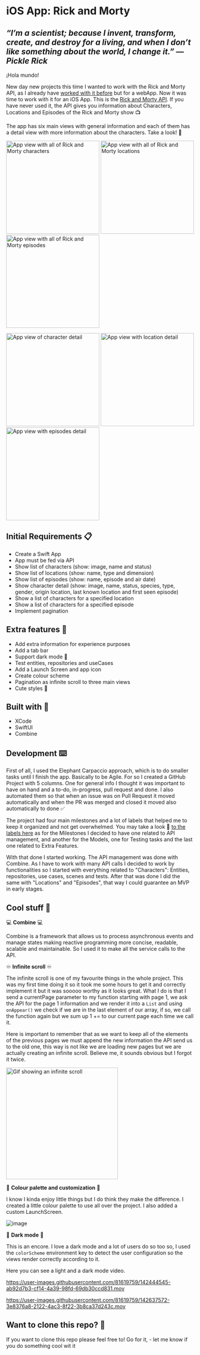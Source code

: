# iOS App: Rick and Morty
## _“I’m a scientist; because I invent, transform, create, and destroy for a living, and when I don’t like something about the world, I change it.” — Pickle Rick_

¡Hola mundo!

New day new projects this time I wanted to work with the Rick and Morty API, as I already have [worked with it before](https://github.com/silviaespanagil/rick-and-morty-directory) but for a webApp. Now it was time to work with it for an iOS App. This is the [Rick and Morty API](https://rickandmortyapi.com/). If you have never used it, the API gives you information about Characters, Locations and Episodes of the Rick and Morty show 📺

The app has six main views with general information and each of them has a detail view with more information about the characters. Take a look! 👀 

<img src="https://user-images.githubusercontent.com/81619759/142416919-7a0860b9-6a7a-48f1-86c9-5948c0b6897a.png" alt="App view with all of Rick and Morty characters" width="250"/> <img src="https://user-images.githubusercontent.com/81619759/142417024-6d78e00b-ac5e-4311-9d2c-026cf769a54f.png" alt="App view with all of Rick and Morty locations" width="250"/> <img src="https://user-images.githubusercontent.com/81619759/142417104-a28b54eb-d070-4ec6-acec-bc580b265622.png" alt="App view with all of Rick and Morty episodes" width="250"/>

<img src="https://user-images.githubusercontent.com/81619759/142417263-6ba02f4c-25a8-49e4-a267-7a63297f6bc8.png" alt="App view of character detail" width="250"/> <img src="https://user-images.githubusercontent.com/81619759/142417293-0ca68397-04c1-43dd-9a03-5f61f31acfbc.png" alt="App view with location detail" width="250"/> <img src="https://user-images.githubusercontent.com/81619759/142417300-e2a16650-95c6-466f-9332-02f23ae12b85.png" alt="App view with episodes detail" width="250"/>


## Initial Requirements 📋

- Create a Swift App
- App must be fed via API
- Show list of characters (show: image, name and status)
- Show list of locations (show: name, type and dimension)
- Show list of episodes (show: name, episode and air date)
- Show character detail (show: image, name, status, species, type, gender, origin location, last known location and first seen episode)
- Show a list of characters for a specified location
- Show a list of characters for a specified episode
- Implement pagination

## Extra features 🚀 

- Add extra information for experience purposes
- Add a tab bar
- Support dark mode 🌙 
- Test entities, repositories and useCases
- Add a Launch Screen and app icon
- Create colour scheme
- Pagination as infinite scroll to three main views
- Cute styles 💅

## Built with 🔨
- XCode
- SwiftUI
- Combine

## Development ⌨️

First of all, I used the Elephant Carpaccio approach, which is to do smaller tasks until I finish the app. Basically to be Agile. For so I created a GitHub Project with 5 columns. One for general info I thought it was important to have on hand and a to-do, in-progress, pull request and done. I also automated them so that when an issue was on Pull Request it moved automatically and when the PR was merged and closed it moved also automatically to done ✅ 

The project had four main milestones and a lot of labels that helped me to keep it organized and not get overwhelmed. You may take a look 🔎 [to the labels here](https://github.com/silviaespanagil/rick-and-morty-a-swiftUI-app/labels) as for the Milestones I decided to have one related to API management, and another for the Models, one for Testing tasks and the last one related to Extra Features.

With that done I started working. The API management was done with Combine. As I have to work with many API calls I decided to work by functionalities so I started with everything related to "Characters": Entities, repositories, use cases, scenes and tests. After that was done I did the same with "Locations" and "Episodes", that way I could guarantee an MVP in early stages.

## Cool stuff 💖

💻  **Combine** 💻 

Combine is a framework that allows us to process asynchronous events and manage states making reactive programming more concise, readable, scalable and maintainable. So I used it to make all the service calls to the API. 

♾️  **Infinite scroll** ♾️ 

The infinite scroll is one of my favourite things in the whole project. This was my first time doing it so it took me some hours to get it and correctly implement it but it was sooooo worthy as it looks great. What I do is that I send a currentPage parameter to my function starting with page 1, we ask the API for the page 1 information and we render it into a `List` and using `onAppear()` we check if we are in the last element of our array, if so, we call the function again but we sum up 1 += to our current page each time we call it. 

Here is important to remember that as we want to keep all of the elements of the previous pages we must append the new information the API send us to the old one, this way is not like we are loading new pages but we are actually creating an infinite scroll. Believe me, it sounds obvious but I forgot it twice.

<img src="https://user-images.githubusercontent.com/81619759/142438468-7501272a-9d15-4203-8083-1548526e9f19.gif" alt="Gif showing an infinite scroll" width="300"/>

🎨 **Colour palette and customization** 🎨

I know I kinda enjoy little things but I do think they make the difference. I created a little colour palette to use all over the project. I also added a custom LaunchScreen.


![image](https://user-images.githubusercontent.com/81619759/142441715-d0026647-bbbc-49d9-8870-5c0349bea835.png)


🌙 **Dark mode** 🌙

This is an encore. I love a dark mode and a lot of users do so too so, I used the `colorScheme` environment key to detect the user configuration so the views render correctly according to it.

Here you can see a light and a dark mode video. 

https://user-images.githubusercontent.com/81619759/142444545-ab92d7b3-cf14-4a39-98fd-69db30ccd831.mov

https://user-images.githubusercontent.com/81619759/142637572-3e8376a8-2122-4ac3-8f22-3b8ca37d243c.mov


## Want to clone this repo? 🐑

If you want to clone this repo please feel free to! Go for it, - let me know if you do something cool wit it

